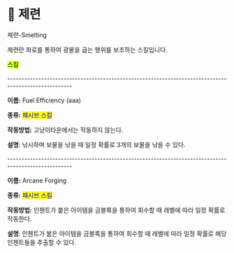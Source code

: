 # 🔧 제련

제련-Smelting



제련란 화로를 통하여 광물을 굽는 행위를 보조하는 스킬입니다.



<mark style="color:green;">**스킬**</mark>

\-----------------------------------------------------------------------------------------------------

**이름:** Fuel Efficiency (aaa)

**종류:** <mark style="color:blue;">패시브 스킬</mark>

**작동방법:** 고냥이타운에서는 작동하지 않는다.

**설명**: 낚시하며 보물을 낚을 때 일정 확률로 3개의 보물을 낚을 수 있다.

\-----------------------------------------------------------------------------------------------------

**이름:** Arcane Forging

**종류:** <mark style="color:blue;">패시브 스킬</mark>

**작동방법:** 인첸트가 붙은 아이템을 금블록을 통하여 회수할 때 레벨에 따라 일정 확률로 작동한다.

**설명**: 인첸트가 붙은 아이템을 금블록을 통하여 회수할 때 레벨에 따라 일정 확률로 해당 인첸트들을 추출할 수 있다.
